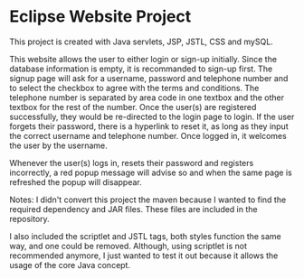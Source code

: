 # Eclipse Website Project

This project is created with Java servlets, JSP, JSTL, CSS and mySQL.

This website allows the user to either login or sign-up initially. Since the database information is empty, it is recommanded to sign-up first. The signup page will ask for a username, password and telephone number and to select the checkbox to agree with the terms and conditions. The telephone number is separated by area code in one textbox and the other textbox for the rest of the number. 
Once the user(s) are registered successfully, they would be re-directed to the login page to login. If the user forgets their password, there is a hyperlink to reset it, as long as they input the correct username and telephone number.
Once logged in, it welcomes the user by the username. 


Whenever the user(s) logs in, resets their password and registers incorrectly, a red popup message will advise so and when the same page is refreshed the popup will disappear.


Notes:
I didn't convert this project the maven because I wanted to find the required dependency and JAR files. These files are included in the repository.

I also included the scriptlet and JSTL tags, both styles function the same way, and one could be removed. Although, using scriptlet is not recommended anymore, I just wanted to test it out because it allows the usage of the core Java concept.


